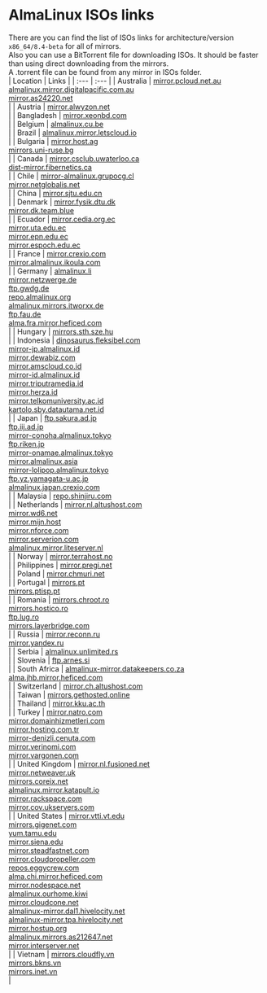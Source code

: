 # AlmaLinux ISOs links  
There are you can find the list of ISOs links for architecture/version `x86_64/8.4-beta` for all of mirrors.  
Also you can use a BitTorrent file for downloading ISOs. It should be faster than using direct downloading from the mirrors.  
A .torrent file can be found from any mirror in ISOs folder.  
| Location | Links |
| :--- | :--- |
| Australia | [mirror.pcloud.net.au](http://mirror.pcloud.net.au/almalinux/8.4-beta/isos/x86_64)</br>[almalinux.mirror.digitalpacific.com.au](http://almalinux.mirror.digitalpacific.com.au/8.4-beta/isos/x86_64)</br>[mirror.as24220.net](http://mirror.as24220.net/almalinux/8.4-beta/isos/x86_64)</br> |
| Austria | [mirror.alwyzon.net](http://mirror.alwyzon.net/almalinux/8.4-beta/isos/x86_64)</br> |
| Bangladesh | [mirror.xeonbd.com](http://mirror.xeonbd.com/almalinux/8.4-beta/isos/x86_64)</br> |
| Belgium | [almalinux.cu.be](http://almalinux.cu.be/8.4-beta/isos/x86_64)</br> |
| Brazil | [almalinux.mirror.letscloud.io](http://almalinux.mirror.letscloud.io/8.4-beta/isos/x86_64)</br> |
| Bulgaria | [mirror.host.ag](http://mirror.host.ag/almalinux/8.4-beta/isos/x86_64)</br>[mirrors.uni-ruse.bg](http://mirrors.uni-ruse.bg/almalinux/8.4-beta/isos/x86_64)</br> |
| Canada | [mirror.csclub.uwaterloo.ca](http://mirror.csclub.uwaterloo.ca/almalinux/8.4-beta/isos/x86_64)</br>[dist-mirror.fibernetics.ca](http://dist-mirror.fibernetics.ca/almalinux/8.4-beta/isos/x86_64)</br> |
| Chile | [mirror-almalinux.grupocg.cl](http://mirror-almalinux.grupocg.cl/almalinux/8.4-beta/isos/x86_64)</br>[mirror.netglobalis.net](http://mirror.netglobalis.net/almalinux/8.4-beta/isos/x86_64)</br> |
| China | [mirror.sjtu.edu.cn](https://mirror.sjtu.edu.cn/almalinux/8.4-beta/isos/x86_64)</br> |
| Denmark | [mirror.fysik.dtu.dk](http://mirror.fysik.dtu.dk/linux/almalinux/8.4-beta/isos/x86_64)</br>[mirror.dk.team.blue](http://mirror.dk.team.blue/almalinux/8.4-beta/isos/x86_64)</br> |
| Ecuador | [mirror.cedia.org.ec](http://mirror.cedia.org.ec/almalinux/8.4-beta/isos/x86_64)</br>[mirror.uta.edu.ec](http://mirror.uta.edu.ec/almalinux/8.4-beta/isos/x86_64)</br>[mirror.epn.edu.ec](http://mirror.epn.edu.ec/almalinux/8.4-beta/isos/x86_64)</br>[mirror.espoch.edu.ec](http://mirror.espoch.edu.ec/almalinux/8.4-beta/isos/x86_64)</br> |
| France | [mirror.crexio.com](http://mirror.crexio.com/almalinux/8.4-beta/isos/x86_64)</br>[mirror.almalinux.ikoula.com](http://mirror.almalinux.ikoula.com/8.4-beta/isos/x86_64)</br> |
| Germany | [almalinux.li](http://almalinux.li/8.4-beta/isos/x86_64)</br>[mirror.netzwerge.de](http://mirror.netzwerge.de/almalinux/8.4-beta/isos/x86_64)</br>[ftp.gwdg.de](http://ftp.gwdg.de/pub/linux/almalinux/8.4-beta/isos/x86_64)</br>[repo.almalinux.org](http://repo.almalinux.org/almalinux/8.4-beta/isos/x86_64)</br>[almalinux.mirrors.itworxx.de](http://almalinux.mirrors.itworxx.de/8.4-beta/isos/x86_64)</br>[ftp.fau.de](http://ftp.fau.de/almalinux/8.4-beta/isos/x86_64)</br>[alma.fra.mirror.heficed.com](http://alma.fra.mirror.heficed.com/8.4-beta/isos/x86_64)</br> |
| Hungary | [mirrors.sth.sze.hu](http://mirrors.sth.sze.hu/almalinux/8.4-beta/isos/x86_64)</br> |
| Indonesia | [dinosaurus.fleksibel.com](http://dinosaurus.fleksibel.com/almalinux/8.4-beta/isos/x86_64)</br>[mirror-jp.almalinux.id](http://mirror-jp.almalinux.id/almalinux/8.4-beta/isos/x86_64)</br>[mirror.dewabiz.com](http://mirror.dewabiz.com/almalinux/8.4-beta/isos/x86_64)</br>[mirror.amscloud.co.id](http://mirror.amscloud.co.id/almalinux/8.4-beta/isos/x86_64)</br>[mirror-id.almalinux.id](http://mirror-id.almalinux.id/almalinux/8.4-beta/isos/x86_64)</br>[mirror.triputramedia.id](http://mirror.triputramedia.id/almalinux/8.4-beta/isos/x86_64)</br>[mirror.herza.id](http://mirror.herza.id/almalinux/8.4-beta/isos/x86_64)</br>[mirror.telkomuniversity.ac.id](http://mirror.telkomuniversity.ac.id/almalinux/8.4-beta/isos/x86_64)</br>[kartolo.sby.datautama.net.id](http://kartolo.sby.datautama.net.id/almalinux/8.4-beta/isos/x86_64)</br> |
| Japan | [ftp.sakura.ad.jp](http://ftp.sakura.ad.jp/almalinux/8.4-beta/isos/x86_64)</br>[ftp.iij.ad.jp](http://ftp.iij.ad.jp/pub/linux/almalinux/8.4-beta/isos/x86_64)</br>[mirror-conoha.almalinux.tokyo](http://mirror-conoha.almalinux.tokyo/almalinux/8.4-beta/isos/x86_64)</br>[ftp.riken.jp](http://ftp.riken.jp/Linux/almalinux/8.4-beta/isos/x86_64)</br>[mirror-onamae.almalinux.tokyo](http://mirror-onamae.almalinux.tokyo/almalinux/8.4-beta/isos/x86_64)</br>[mirror.almalinux.asia](http://mirror.almalinux.asia/almalinux/8.4-beta/isos/x86_64)</br>[mirror-lolipop.almalinux.tokyo](http://mirror-lolipop.almalinux.tokyo/almalinux/8.4-beta/isos/x86_64)</br>[ftp.yz.yamagata-u.ac.jp](http://ftp.yz.yamagata-u.ac.jp/pub/linux/almalinux/8.4-beta/isos/x86_64)</br>[almalinux.japan.crexio.com](http://almalinux.japan.crexio.com/almalinux/8.4-beta/isos/x86_64)</br> |
| Malaysia | [repo.shinjiru.com](http://repo.shinjiru.com/almalinux/8.4-beta/isos/x86_64)</br> |
| Netherlands | [mirror.nl.altushost.com](http://mirror.nl.altushost.com/almalinux/8.4-beta/isos/x86_64)</br>[mirror.wd6.net](http://mirror.wd6.net/almalinux/8.4-beta/isos/x86_64)</br>[mirror.mijn.host](http://mirror.mijn.host/almalinux/8.4-beta/isos/x86_64)</br>[mirror.nforce.com](http://mirror.nforce.com/pub/linux/almalinux/8.4-beta/isos/x86_64)</br>[mirror.serverion.com](http://mirror.serverion.com/almalinux/8.4-beta/isos/x86_64)</br>[almalinux.mirror.liteserver.nl](http://almalinux.mirror.liteserver.nl/8.4-beta/isos/x86_64)</br> |
| Norway | [mirror.terrahost.no](http://mirror.terrahost.no/almalinux/8.4-beta/isos/x86_64)</br> |
| Philippines | [mirror.pregi.net](http://mirror.pregi.net/almalinux/8.4-beta/isos/x86_64)</br> |
| Poland | [mirror.chmuri.net](http://mirror.chmuri.net/almalinux/8.4-beta/isos/x86_64)</br> |
| Portugal | [mirrors.pt](http://mirrors.pt/almalinux/8.4-beta/isos/x86_64)</br>[mirrors.ptisp.pt](http://mirrors.ptisp.pt/almalinux/8.4-beta/isos/x86_64)</br> |
| Romania | [mirrors.chroot.ro](http://mirrors.chroot.ro/almalinux/8.4-beta/isos/x86_64)</br>[mirrors.hostico.ro](http://mirrors.hostico.ro/almalinux/8.4-beta/isos/x86_64)</br>[ftp.lug.ro](http://ftp.lug.ro/almalinux/8.4-beta/isos/x86_64)</br>[mirrors.layerbridge.com](http://mirrors.layerbridge.com/almalinux/8.4-beta/isos/x86_64)</br> |
| Russia | [mirror.reconn.ru](http://mirror.reconn.ru/almalinux/8.4-beta/isos/x86_64)</br>[mirror.yandex.ru](http://mirror.yandex.ru/almalinux/8.4-beta/isos/x86_64)</br> |
| Serbia | [almalinux.unlimited.rs](http://almalinux.unlimited.rs/8.4-beta/isos/x86_64)</br> |
| Slovenia | [ftp.arnes.si](http://ftp.arnes.si/mirrors/almalinux/8.4-beta/isos/x86_64)</br> |
| South Africa | [almalinux-mirror.datakeepers.co.za](http://almalinux-mirror.datakeepers.co.za/8.4-beta/isos/x86_64)</br>[alma.jhb.mirror.heficed.com](http://alma.jhb.mirror.heficed.com/8.4-beta/isos/x86_64)</br> |
| Switzerland | [mirror.ch.altushost.com](http://mirror.ch.altushost.com/almalinux/8.4-beta/isos/x86_64)</br> |
| Taiwan | [mirrors.gethosted.online](http://mirrors.gethosted.online/almalinux/8.4-beta/isos/x86_64)</br> |
| Thailand | [mirror.kku.ac.th](http://mirror.kku.ac.th/almalinux/8.4-beta/isos/x86_64)</br> |
| Turkey | [mirror.natro.com](http://mirror.natro.com/almalinux/8.4-beta/isos/x86_64)</br>[mirror.domainhizmetleri.com](http://mirror.domainhizmetleri.com/almalinux/8.4-beta/isos/x86_64)</br>[mirror.hosting.com.tr](http://mirror.hosting.com.tr/almalinux/8.4-beta/isos/x86_64)</br>[mirror-denizli.cenuta.com](http://mirror-denizli.cenuta.com/almalinux/8.4-beta/isos/x86_64)</br>[mirror.verinomi.com](http://mirror.verinomi.com/almalinux/8.4-beta/isos/x86_64)</br>[mirror.vargonen.com](http://mirror.vargonen.com/almalinux/8.4-beta/isos/x86_64)</br> |
| United Kingdom | [mirror.nl.fusioned.net](http://mirror.nl.fusioned.net/almalinux/8.4-beta/isos/x86_64)</br>[mirror.netweaver.uk](http://mirror.netweaver.uk/almalinux/8.4-beta/isos/x86_64)</br>[mirrors.coreix.net](http://mirrors.coreix.net/almalinux/8.4-beta/isos/x86_64)</br>[almalinux.mirror.katapult.io](http://almalinux.mirror.katapult.io/8.4-beta/isos/x86_64)</br>[mirror.rackspace.com](http://mirror.rackspace.com/almalinux/8.4-beta/isos/x86_64)</br>[mirror.cov.ukservers.com](http://mirror.cov.ukservers.com/almalinux/8.4-beta/isos/x86_64)</br> |
| United States | [mirror.vtti.vt.edu](http://mirror.vtti.vt.edu/almalinux/8.4-beta/isos/x86_64)</br>[mirrors.gigenet.com](https://mirrors.gigenet.com/almalinux/8.4-beta/isos/x86_64)</br>[yum.tamu.edu](http://yum.tamu.edu/alma/8.4-beta/isos/x86_64)</br>[mirror.siena.edu](http://mirror.siena.edu/almalinux/8.4-beta/isos/x86_64)</br>[mirror.steadfastnet.com](http://mirror.steadfastnet.com/almalinux/8.4-beta/isos/x86_64)</br>[mirror.cloudpropeller.com](http://mirror.cloudpropeller.com/almalinux/8.4-beta/isos/x86_64)</br>[repos.eggycrew.com](https://repos.eggycrew.com/almalinux/8.4-beta/isos/x86_64)</br>[alma.chi.mirror.heficed.com](http://alma.chi.mirror.heficed.com/8.4-beta/isos/x86_64)</br>[mirror.nodespace.net](http://mirror.nodespace.net/almalinux/8.4-beta/isos/x86_64)</br>[almalinux.ourhome.kiwi](https://almalinux.ourhome.kiwi/8.4-beta/isos/x86_64)</br>[mirror.cloudcone.net](http://mirror.cloudcone.net/almalinux/8.4-beta/isos/x86_64)</br>[almalinux-mirror.dal1.hivelocity.net](http://almalinux-mirror.dal1.hivelocity.net/8.4-beta/isos/x86_64)</br>[almalinux-mirror.tpa.hivelocity.net](http://almalinux-mirror.tpa.hivelocity.net/8.4-beta/isos/x86_64)</br>[mirror.hostup.org](http://mirror.hostup.org/almalinux/8.4-beta/isos/x86_64)</br>[almalinux.mirrors.as212647.net](http://almalinux.mirrors.as212647.net/8.4-beta/isos/x86_64)</br>[mirror.interserver.net](http://mirror.interserver.net/almalinux/8.4-beta/isos/x86_64)</br> |
| Vietnam | [mirrors.cloudfly.vn](http://mirrors.cloudfly.vn/almalinux/8.4-beta/isos/x86_64)</br>[mirrors.bkns.vn](http://mirrors.bkns.vn/almalinux/8.4-beta/isos/x86_64)</br>[mirrors.inet.vn](http://mirrors.inet.vn/almalinux/8.4-beta/isos/x86_64)</br> |
